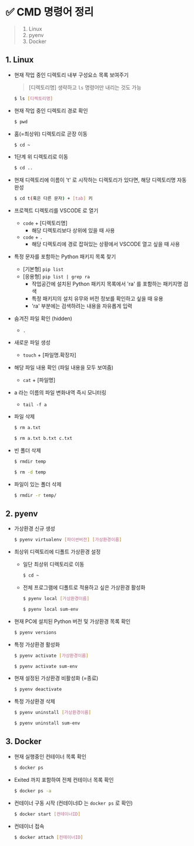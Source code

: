 # ✅ CMD 명령어 정리

> 1. Linux
> 2. pyenv
> 3. Docker



## 1. Linux

- 현재 작업 중인 디렉토리 내부 구성요소 목록 보여주기
  
  > [디렉토리명] 생략하고 `ls` 명령어만 내리는 것도 가능
  
  ```bash
  $ ls [디렉토리명]
  ```
  
- 현재 작업 중인 디렉토리 경로 확인

  ```bash
  $ pwd
  ```

- 홈(=최상위) 디렉토리로 곧장 이동

  ```bash
  $ cd ~
  ```

- 1단계 위 디렉토리로 이동

  ```bash
  $ cd ..
  ```

- 현재 디렉토리에 이름이 't' 로 시작하는 디렉토리가 있다면, 해당 디렉토리명 자동완성

  ```bash
  $ cd t(혹은 다른 문자) + [tab] 키
  ```

- 프로젝트 디렉토리를 VSCODE 로 열기
  - `code` + [디렉토리명]
    - 해당 디렉토리보다 상위에 있을 때 사용
  - `code` + `.`
    - 해당 디렉토리에 경로 잡혀있는 상황에서 VSCODE 열고 싶을 때 사용

- 특정 문자를 포함하는 Python 패키지 목록 찾기
  - [기본형] `pip list`
  - [응용형] `pip list | grep ra`
    - 작업공간에 설치된 Python 패키지 목록에서 'ra' 를 포함하는 패키지명 검색
    - 특정 패키지의 설치 유무와 버전 정보를 확인하고 싶을 때 유용
    - 'ra' 부분에는 검색하려는 내용을 자유롭게 입력 

- 숨겨진 파일 확인 (hidden)
  - `.`

- 새로운 파일 생성
  - `touch` + [파일명.확장자]

- 해당 파일 내용 확인 (파일 내용을 모두 보여줌)
  - `cat` + [파일명]

- a 라는 이름의 파일 변화내역 즉시 모니터링
  - `tail -f a`

- 파일 삭제

  ```bash
  $ rm a.txt
  
  $ rm a.txt b.txt c.txt
  ```

- 빈 폴더 삭제

  ```bash
  $ rmdir temp
  
  $ rm -d temp
  ```

- 파일이 있는 폴더 삭제
  ```bash
  $ rmdir -r temp/
  ```

## 2. pyenv

- 가상환경 신규 생성

  ```bash
  $ pyenv virtualenv [파이썬버전] [가상환경이름]
  ```

- 최상위 디렉토리에 디폴트 가상환경 설정

  - 일단 최상위 디렉토리로 이동

    ```bash
    $ cd ~
    ```

  - 전체 프로그램에 디폴트로 적용하고 싶은 가상환경 활성화

    ```bash
    $ pyenv local [가상환경이름]
    
    $ pyenv local sum-env
    ```

- 현재 PC에 설치된 Python 버전 및 가상환경 목록 확인

  ```bash
  $ pyenv versions
  ```

- 특정 가상환경 활성화

  ```bash
  $ pyenv activate [가상환경이름]
  
  $ pyenv activate sum-env
  ```

- 현재 설정된 가상환경 비활성화 (=종료)

  ```bash
  $ pyenv deactivate
  ```

- 특정 가상환경 삭제

  ```bash
  $ pyenv uninstall [가상환경이름]
  
  $ pyenv uninstall sum-env
  ```

  

## 3. Docker

- 현재 실행중인 컨테이너 목록 확인

  ```bash
  $ docker ps
  ```

- Exited 까지 포함하여 전체 컨테이너 목록 확인

  ```bash
  $ docker ps -a
  ```

- 컨테이너 구동 시작 (컨테이너ID 는 `docker ps` 로 확인)

  ```bash
  $ docker start [컨테이너ID]
  ```

- 컨테이너 접속

  ```bash
  $ docker attach [컨테이너ID]
  ```

  

